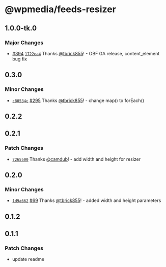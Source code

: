 # @wpmedia/feeds-resizer

## 1.0.0-tk.0

### Major Changes

- [#394](https://github.com/WPMedia/feed-components/pull/394) [`1722ea4`](https://github.com/WPMedia/feed-components/commit/1722ea45d12917f332184dc866218a7ba62059b5) Thanks [@tbrick855](https://github.com/tbrick855)! - OBF GA release, content_element bug fix

## 0.3.0

### Minor Changes

- [`c80534c`](https://github.com/WPMedia/feed-components/commit/c80534c2c03eb072971c3007a1e83faaffb25510) [#295](https://github.com/WPMedia/feed-components/pull/295) Thanks [@tbrick855](https://github.com/tbrick855)! - change map() to forEach()

## 0.2.2

## 0.2.1

### Patch Changes

- [`7265500`](https://github.com/WPMedia/feed-components/commit/726550078443310dda9439af1bd1e04fb9533455) Thanks [@camdub](https://github.com/camdub)! - add width and height for resizer

## 0.2.0

### Minor Changes

- [`1d9a662`](https://github.com/WPMedia/feed-components/commit/1d9a662eab4b33265d14b9c7079904569e583c63) [#69](https://github.com/WPMedia/feed-components/pull/69) Thanks [@tbrick855](https://github.com/tbrick855)! - added width and height parameters

## 0.1.2

## 0.1.1

### Patch Changes

- update readme
